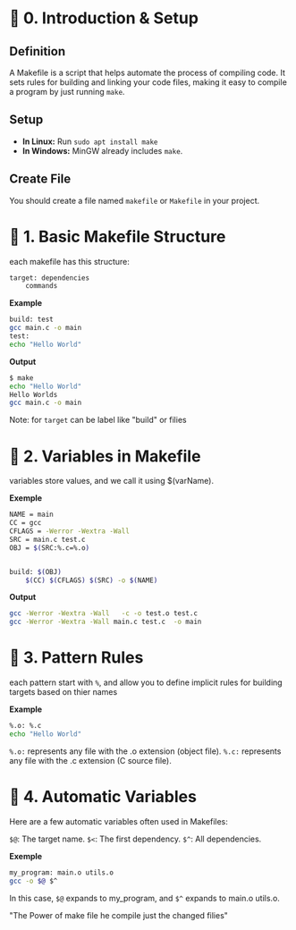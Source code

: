 # 📌 0. Introduction & Setup

## Definition
A Makefile is a script that helps automate the process of compiling code. 
It sets rules for building and linking your code files, 
making it easy to compile a program by just running `make`.

## Setup
- **In Linux:** Run `sudo apt install make`
- **In Windows:** MinGW already includes `make`.

## Create File
You should create a file named `makefile` or `Makefile` in your project.


# 📌 1. Basic Makefile Structure
each makefile has this structure:
	
```bash
target: dependencies
	commands
```
	
<b>Example</b>

``` bash
build: test
gcc main.c -o main
test: 
echo "Hello World"
```

<b>Output</b>

```bash
$ make
echo "Hello World"
Hello Worlds
gcc main.c -o main
```

Note: for <code>target</code> can be label like "build" or filies

	
# 📌 2. Variables in Makefile
variables store values, and we call it using $(varName).

<b>Exemple</b>

```bash
NAME = main
CC = gcc
CFLAGS = -Werror -Wextra -Wall
SRC = main.c test.c 
OBJ = $(SRC:%.c=%.o)


build: $(OBJ)
	$(CC) $(CFLAGS) $(SRC) -o $(NAME)
```

<b>Output</b>

```bash
gcc -Werror -Wextra -Wall   -c -o test.o test.c
gcc -Werror -Wextra -Wall main.c test.c  -o main
```

# 📌 3. Pattern Rules

each pattern start with `%`, and allow you to define 
implicit rules for building targets based on thier names


<b>Example</b>

``` bash
%.o: %.c
echo "Hello World"
```

`%.o:` represents any file with the .o extension (object file).
`%.c:` represents any file with the .c extension (C source file).	 


# 📌 4. Automatic Variables

Here are a few automatic variables often used in Makefiles:

`$@`: The target name.
`$<`: The first dependency.
`$^`: All dependencies.

<b>Exemple</b>

``` bash
my_program: main.o utils.o
gcc -o $@ $^
```

In this case, `$@` expands to my_program, and `$^` expands to main.o utils.o.

"The Power of make file he compile just the changed filies"














